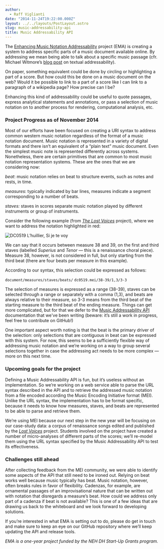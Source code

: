 ```yaml
---
author:
  - Raff Viglianti
date: "2014-11-24T19:22:00.000Z"
layout: ../../layouts/PostLayout.astro
slug: music-addressability-api
title: Music Addressability API
---
```


The [Enhancing Music Notation Addressability](http://mith.umd.edu/research/enhancing-music-notation-addressability/ "Enhancing Music Notation Addressability") project (EMA) is creating a system to address specific parts of a music document available online. By addressing we mean being able to talk about a specific music passage (cfr. Michael Witmore’s [blog post](http://winedarksea.org/?p=926) on textual addressability).

On paper, something equivalent could be done by circling or highlighting a part of a score. But how could this be done on a music document on the web? Would it be possible to link to a part of a score like I can link to a paragraph of a wikipedia page? How precise can I be?

Enhancing this kind of addressability could be useful to quote passages, express analytical statements and annotations, or pass a selection of music notation on to another process for rendering, computational analysis, etc.

### Project Progress as of November 2014

Most of our efforts have been focused on creating a URI syntax to address common western music notation regardless of the format of a music notation document. Music notation is represented in a variety of digital formats and there isn’t an equivalent of a “plain text” music document. Even the simplest music note is represented differently across systems. Nonetheless, there are certain primitives that are common to most music notation representation systems. These are the ones that we are considering now:

_beat_: music notation relies on beat to structure events, such as notes and rests, in time.

_measures_: typically indicated by bar lines, measures indicate a segment corresponding to a number of beats.

_staves:_ staves in scores separate music notation played by different instruments or group of instruments.

Consider the following example (from [_The Lost Voices_](http://digitalduchemin.org/piece/DC0519/) project), where we want to address the notation highlighted in red:

![DC0519 L’huillier, Si je te voy](/assets/images/2014-11-EMA_ex.png)

We can say that it occurs between measure 38 and 39, on the first and third staves (labelled _Superius_ and _Tenor_ — this is a renaissance choral piece). Measure 38, however, is not considered in full, but only starting from the third beat (there are four beats per measure in this example).

According to our syntax, this selection could be expressed as follows:

`document/measures/staves/beats/` `dc0519.mei/38-39/1,3/3-3`

The selection of measures is expressed as a range (38-39), staves can be selected through a range or separately with a comma (1,3), and beats are always relative to their measure, so 3-3 means from the third beat of the starting measure to the third beat of the ending measure. Things can get more complicated, but for that we defer to the [Music Addressability API ](https://github.com/umd-mith/ema/blob/master/docs/api.md)documentation that we've been writing (beware: it’s still a work in progress, feel free to contribute on GitHub!)

One important aspect worth noting is that the beat is the primary driver of the selection: only selections that are contiguous in beat can be expressed with this system. For now, this seems to be a sufficiently flexible way of addressing music notation and we’re working on a way to group several selections together in case the addressing act needs to be more complex — more on this next time.

### Upcoming goals for the project

Defining a Music Addressability API is fun, but it’s useless without an implementation. So we’re working on a web service able to parse the URL syntax described in the API and to retrieve the addressed music notation from a file encoded according the Music Encoding Initiative format (MEI). Unlike the URL syntax, the implementation has to be format specific, because it needs to know how measures, staves, and beats are represented to be able to parse and retrieve them.

We’re using MEI because our next step in the new year will be focusing on our case-study data: a corpus of renaissance songs edited and published by the [_Lost Voices_](http://digitalduchemin.org "Lost Voices project") project. Students involved on the project have created a number of micro-analyses of different parts of the scores; we’ll re-model them using the URL syntax specified by the Music Addressability API to test its effectiveness.

### Challenges still ahead

After collecting feedback from the MEI community, we were able to identify some aspects of the API that still need to be ironed out. Relying on beat works well because music typically has beat. Music notation, however, often breaks rules in favor of flexibility. Cadenzas, for example, are ornamental passages of an improvisational nature that can be written out with notation that disregards a measure’s beat. How could we address only part of a cadenza if beat is not available? This is one of a few ideas that are drawing us back to the whiteboard and we look forward to developing solutions.

If you’re interested in what EMA is setting out to do, please do get in touch and make sure to keep an eye on our GitHub repository where we’ll keep updating the API and release tools.

_EMA is a one-year project funded by the NEH DH Start-Up Grants program._
